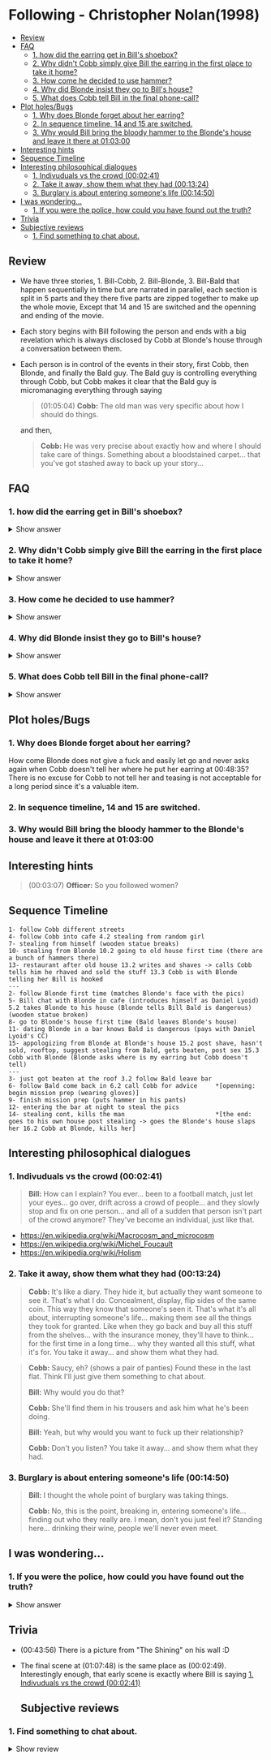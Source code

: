 # Following - Christopher Nolan(1998)

* [Review](#review)
* [FAQ](#faq)
    - [1. how did the earring get in Bill's shoebox?](#1-how-did-the-earring-get-in-bills-shoebox)
    - [2. Why didn't Cobb simply give Bill the earring in the first place to take it home?](#2-why-didnt-cobb-simply-give-bill-the-earring-in-the-first-place-to-take-it-home)
    - [3. How come he decided to use hammer?](#3-how-come-he-decided-to-use-hammer)
    - [4. Why did Blonde insist they go to Bill's house?](#4-why-did-blonde-insist-they-go-to-bills-house)
    - [5. What does Cobb tell Bill in the final phone-call?](#5-what-does-cobb-tell-bill-in-the-final-phone-call)
* [Plot holes/Bugs](#plot-holesbugs)
    - [1. Why does Blonde forget about her earring?](#1-why-does-blonde-forget-about-her-earring)
    - [2. In sequence timeline, 14 and 15 are switched.](#2-in-sequence-timeline-14-and-15-are-switched)
    - [3. Why would Bill bring the bloody hammer to the Blonde's house and leave it there at 01:03:00](#3-why-would-bill-bring-the-bloody-hammer-to-the-blondes-house-and-leave-it-there-at-010300)
* [Interesting hints](#interesting-hints)
* [Sequence Timeline](#sequence-timeline)
* [Interesting philosophical dialogues](#interesting-philosophical-dialogues)
    - [1. Indivuduals vs the crowd (00:02:41)](#1-indivuduals-vs-the-crowd-000241)
    - [2. Take it away, show them what they had (00:13:24)](#2-take-it-away-show-them-what-they-had-001324)
    - [3. Burglary is about entering someone's life (00:14:50)](#3-burglary-is-about-entering-someones-life-001450)
* [I was wondering...](#i-was-wondering)
    - [1. If you were the police, how could you have found out the truth?](#1-if-you-were-the-police-how-could-you-have-found-out-the-truth)
* [Trivia](#trivia)
* [Subjective reviews](#subjective-reviews)
    - [1. Find something to chat about.](#1-find-something-to-chat-about)

## Review

* We have three stories, 1. Bill-Cobb, 2. Bill-Blonde, 3. Bill-Bald that happen
    sequentially in time but are narrated in parallel, each section is split in 5 parts and
    they there five parts are zipped together to make up the whole movie, Except that 14
    and 15 are switched and the openning and ending of the movie.

* Each story begins with Bill following the person and ends with a big revelation which
    is always disclosed by Cobb at Blonde's house through a conversation between them.

* Each person is in control of the events in their story, first Cobb, then Blonde, and
    finally the Bald guy. The Bald guy is controlling everything through Cobb, but Cobb
    makes it clear that the Bald guy is micromanaging everything through saying 
    > (01:05:04) **Cobb:** The old man was very specific about how I should do things. 

    and then,
    > **Cobb:** He was very precise about exactly how and where I should take care of things. Something about a bloodstained carpet... that you've got stashed away to back up your story...

## FAQ

### 1. how did the earring get in Bill's shoebox? 
<details><summary>Show answer</summary>

  * Of course Bill did not take it because he did not find it at 00:27:52 or later.
  * The earring was put there to pin the killing of Blonde on Bill. So it couldn't have been
  Blonde who hid it either.
  * So Cobb must have done it, but we see at 00:11:23 that Cobb fails to pick the lock
  and also later at 00:29:48 we see that he breaks the door, so he definately can't
  pick a lock. Therefore, if he wanted to break in Bill's house he should have broken the
  door and so Bill would have noticed. So it is only possible that he did it at the end of
  the story, supposedly when he takes the money from his house, but then the police would
  suspect someone else must have been involved who broke his door and took the money. But
  they could also think that he hid the money somewhere else and broke his own door to 
  backup his story.
</details>

### 2. Why didn't Cobb simply give Bill the earring in the first place to take it home?
<details><summary>Show answer</summary>

  Because if he did that, Bill might have given it back to the Blonde, but Cobb needed
  it to be found in Bill's house. We know that he suspects Bill would do that because

  > (00:48:27) **Cobb:** You may even get most of it back, if you're lucky.

  And later,
  > **Blonde:** So does that mean you'll tell me where you hid my earring?
  >
  > **Cobb:** No. And I wouldn't wait for your panties either. He's too embarrassed to give those back to you.
</details>

### 3. How come he decided to use hammer? 
<details><summary>Show answer</summary> 

  **1. 00:22:17**
  > **Bill:** Surprisingly enough, I thought you might be able to give me some advice.
  >
  > **Cobb:** Steel whip. Nunchucks, they're all right. Tools are good, sharpened screwdriver, 
  > hammer, chisel
  >
  > **Bill:** "Hammer"?
  >
  > **Cobb:** Yeah. Medium size. Good rubber grip. It's very nasty. If you get a claw hammer, 
  > you can pry doors with it. Slip it into the back of your waistband, you're set.

  **2. 00:34:31**

  there were a couple of hammers in the old house, influencing Bill's sub-conscious

  **3. 00:36:20**

  The Blonde tells him the story of the Bald killing someone using hammer 

  > **Blonde:** They didn't like this very much, so they got a hammer. They held him down, 
  > and they smashed every single one of his fingers. And then they smashed his skull.

  Please note that she did not have to tell him these at all. If she said it, she meant to
  say it. She probably was trying to put it in his sub-conscious.
</details>

### 4. Why did Blonde insist they go to Bill's house? 
<details><summary>Show answer</summary>

  > (00:20:27) **Bill:** So why, when you agreed to have a drink with me, did we have to come here?
  > 
  > **Blonde:** He still gets jealous, and... I didn't feel like going back to my place. I got burgled yesterday.
</details>

### 5. What does Cobb tell Bill in the final phone-call? 
<details><summary>Show answer</summary>

  > (00:59:52) **Bill:** I've got it. I've got to drop off the fucking money first. Money. Bundles of 
  > fucking money. Nothing. Nothing. "Okay"? I'll, I'll be around soon.

  Don't know the answer
</details>

## Plot holes/Bugs

### 1. Why does Blonde forget about her earring?
How come Blonde does not give a fuck and easily let go and never asks again when Cobb
doesn't tell her where he put her earring at 00:48:35? There is no excuse for
Cobb to not tell her and teasing is not acceptable for a long period since it's a
valuable item.

### 2. In sequence timeline, 14 and 15 are switched.

### 3. Why would Bill bring the bloody hammer to the Blonde's house and leave it there at 01:03:00

## Interesting hints

> (00:03:07) **Officer:** So you followed women?

## Sequence Timeline
```
1- follow Cobb different streets
4- follow Cobb into cafe 4.2 stealing from random girl
7- stealing from himself (wooden statue breaks)
10- stealing from Blonde 10.2 going to old house first time (there are a bunch of hammers there)
13- restaurant after old house 13.2 writes and shaves -> calls Cobb tells him he rhaved and sold the stuff 13.3 Cobb is with Blonde telling her Bill is hooked
---
2- follow Blonde first time (matches Blonde's face with the pics)
5- Bill chat with Blonde in cafe (introduces himself as Daniel Lyoid) 5.2 takes Blonde to his house (Blonde tells Bill Bald is dangerous) (wooden statue broken)
8- go to Blonde's house first time (Bald leaves Blonde's house)
11- dating Blonde in a bar knows Bald is dangerous (pays with Daniel Lyoid's CC)
15- appologizing from Blonde at Blonde's house 15.2 post shave, hasn't sold, rooftop, suggest stealing from Bald, gets beaten, post sex 15.3 Cobb with Blonde (Blonde asks where is my earring but Cobb doesn't tell)
---
3- just got beaten at the roof 3.2 follow Bald leave bar
6- follow Bald come back in 6.2 call Cobb for advice     *[openning: begin mission prep (wearing gloves)]
9- finish mission prep (puts hammer in his pants)
12- entering the bar at night to steal the pics
14- stealing cont, kills the man                         *[the end: goes to his own house post stealing -> goes the Blonde's house slaps her 16.2 Cobb at Blonde, kills her]
```

## Interesting philosophical dialogues

### 1. Indivuduals vs the crowd (00:02:41)
> **Bill:** How can I explain? You ever... been to a football match, just let your eyes...
> go over, drift across a crowd of people... and they slowly stop and fix on one person...
> and all of a sudden that person isn't part of the crowd anymore? They've become an 
> individual, just like that.
* https://en.wikipedia.org/wiki/Macrocosm_and_microcosm
* https://en.wikipedia.org/wiki/Michel_Foucault
* https://en.wikipedia.org/wiki/Holism

### 2. Take it away, show them what they had (00:13:24)
> **Cobb:** It's like a diary. They hide it, but actually they want someone to see it.
> That's what I do. Concealment, display, flip sides of the same coin.
> This way they know that someone's seen it.
> That's what it's all about, interrupting someone's life...
> making them see all the things they took for granted.
> Like when they go back and buy all this stuff from the shelves...
> with the insurance money, they'll have to think...
> for the first time in a long time...
> why they wanted all this stuff, what it's for.
> You take it away... and show them what they had.

> **Cobb:** Saucy, eh? (shows a pair of panties)
> Found these in the last flat.
> Think I'll just give them something to chat about.
>
> **Bill:** Why would you do that?
>
> **Cobb:** She'll find them in his trousers and ask him what he's been doing.
>
> **Bill:** Yeah, but why would you want to fuck up their relationship?
>
> **Cobb:** Don't you listen? You take it away... and show them what they had.

### 3. Burglary is about entering someone's life (00:14:50)
> **Bill:** I thought the whole point of burglary was taking things.
>
> **Cobb:** No, this is the point, breaking in, entering someone's life... finding out who 
> they really are. I mean, don't you just feel it? Standing here... drinking their wine, 
> people we'll never even meet.

## I was wondering...

### 1. If you were the police, how could you have found out the truth? 
<details><summary>Show answer</summary>

**1.** One possible trace would be that the random girl who was cheating on her boyfriend saw
them in the restaurant and saw that Cobb gave the card to Bill and he signed it and paid
the Bill with it, and then it could be matched with the records of the restaurant that
Daniel Lyoid paid the Bill. But she might not want to risk her relationship.

**2.** Bald guy didn't pay a dime to Cobb, he told Cobb to take the stolen money from Bill. 
And then Bald would get back the money from insurance, but he was running illigal
business, so he wouldn't normally report how much money he makes and has in his safe,
but this time, since he knew he was gonna get stolen from, he might have become greedy
and reported the money correctly, because Cobb took the money so he couldn't prove how
much money was in the safe. Now the police could have checked tax records and discovered
that his earning had a huge jump prior to the incident and figure that he probably knew
the incident was goin to happen.

</details>

## Trivia

* (00:43:56) There is a picture from "The Shining" on his wall :D
* The final scene at (01:07:48) is the same place as (00:02:49). 
  Interestingly enough, that early scene is exactly where Bill is saying [1. Indivuduals vs the crowd (00:02:41)](#1-indivuduals-vs-the-crowd-000241)
  
  ## Subjective reviews

### 1. Find something to chat about.
<details><summary>Show review</summary>

  > **Bill:** I started shadowing.
  >
  > **Officer:** "Shadowing"?
  >
  > **Bill:** Shadowing. Following. I started to follow people.
  >
  > **Officer:** Who?
  >
  > **Bill:** Anyone at first. I mean, that was the whole point. Somebody at random. Somebody who
  > didn't know who I was.
  >
  > **Officer:** And then?
  >
  > **Bill:** And then... Nothing.

  He has no purpose than wandering in the city. Looking at the people. Joining them.
  Becoming part of the crowd. Continuing to wander until he finds something to write about.
  To put it better, to find something to chat about. He is the face of the modern city.
  A city of crowds with no known purpose. He becomes one of the people leaving in the
  morning to grab a coffee and then go to work. He then becomes one of the people
  taking a break from work to have a meal at the café around the corner. Bill is it?
  Or D. Lloyd? Neither. He is a flâneur. He wanders the city and becomes whoever he desires.

  > “The crowd is his element, as the air is that of birds and water of fishes.
  > His passion and his profession are to become one flesh with the crowd.
  > For the perfect flâneur, for the passionate spectator, it is an immense joy to set
  > up house in the heart of the multitude, amid the ebb and flow of movement, in the
  > midst of the fugitive and the infinite. To be away from home and yet to feel oneself
  > everywhere at home.”  

  Charles Baudelaire, "The Painter of Modern Life. ", (New York: Da Capo Press, 1964). Orig. published in Le Figaro, in 1863.

  He finds a type of crowd and chooses an individual and sticks to him. The innocent
  creature doesn’t know that the one he is shadowing is a shadower himself and is not
  part of the crowd he is pretending to be. The guy he found; time called upon him to
  free himself of all the historical bonds in morals.

  Although the movie takes advantage of the potential of the modern city to become
  different characters, it also indicates a very rare experience of the man throughout
  the history. Becoming a flâneur. To be away from home and yet to feel oneself everywhere at home.
</details>

